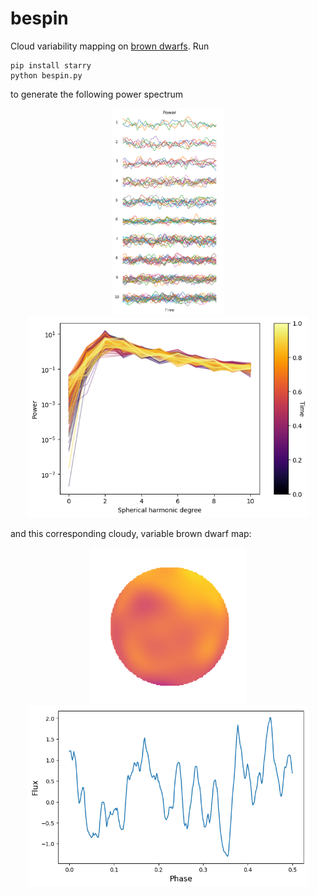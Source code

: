 # bespin
Cloud variability mapping on [brown dwarfs](http://starwars.wikia.com/wiki/Bespin). Run

```
pip install starry
python bespin.py
```

to generate the following power spectrum

<p align="center">
  <img width = "180" src="https://github.com/multidworlds/bespin/blob/master/img/coeffs.png?raw=true"/>
  <img width = "450" src="https://github.com/multidworlds/bespin/blob/master/img/powerspec.png?raw=true"/>
</p>

and this corresponding cloudy, variable brown dwarf map:

<p align="center">
  <img width = "250" src="https://github.com/multidworlds/bespin/blob/master/img/clouds.gif?raw=true"/>
  <img width = "450" src="https://github.com/multidworlds/bespin/blob/master/img/phase_curve.png?raw=true"/>
</p>
